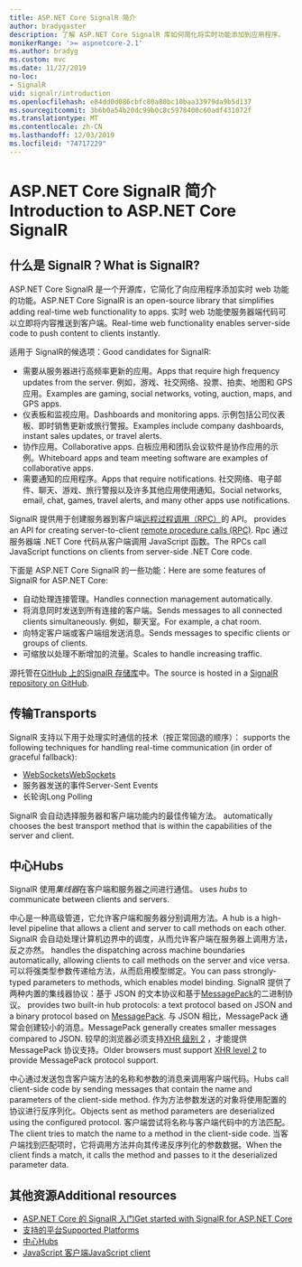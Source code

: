 ```yaml
---
title: ASP.NET Core SignalR 简介
author: bradygaster
description: 了解 ASP.NET Core SignalR 库如何简化将实时功能添加到应用程序。
monikerRange: '>= aspnetcore-2.1'
ms.author: bradyg
ms.custom: mvc
ms.date: 11/27/2019
no-loc:
- SignalR
uid: signalr/introduction
ms.openlocfilehash: e84dd0d086cbfc80a80bc10baa33979da9b5d137
ms.sourcegitcommit: 3b6b0a54b20dc99b0c8c5978400c60adf431072f
ms.translationtype: MT
ms.contentlocale: zh-CN
ms.lasthandoff: 12/03/2019
ms.locfileid: "74717229"
---
```

# <a name="introduction-to-aspnet-core-opno-locsignalr"></a><span data-ttu-id="4ed7c-103">ASP.NET Core SignalR 简介</span><span class="sxs-lookup"><span data-stu-id="4ed7c-103">Introduction to ASP.NET Core SignalR</span></span>

## <a name="what-is-opno-locsignalr"></a><span data-ttu-id="4ed7c-104">什么是 SignalR？</span><span class="sxs-lookup"><span data-stu-id="4ed7c-104">What is SignalR?</span></span>

<span data-ttu-id="4ed7c-105">ASP.NET Core SignalR 是一个开源库，它简化了向应用程序添加实时 web 功能的功能。</span><span class="sxs-lookup"><span data-stu-id="4ed7c-105">ASP.NET Core SignalR is an open-source library that simplifies adding real-time web functionality to apps.</span></span> <span data-ttu-id="4ed7c-106">实时 web 功能使服务器端代码可以立即将内容推送到客户端。</span><span class="sxs-lookup"><span data-stu-id="4ed7c-106">Real-time web functionality enables server-side code to push content to clients instantly.</span></span>

<span data-ttu-id="4ed7c-107">适用于 SignalR的候选项：</span><span class="sxs-lookup"><span data-stu-id="4ed7c-107">Good candidates for SignalR:</span></span>

* <span data-ttu-id="4ed7c-108">需要从服务器进行高频率更新的应用。</span><span class="sxs-lookup"><span data-stu-id="4ed7c-108">Apps that require high frequency updates from the server.</span></span> <span data-ttu-id="4ed7c-109">例如，游戏、社交网络、投票、拍卖、地图和 GPS 应用。</span><span class="sxs-lookup"><span data-stu-id="4ed7c-109">Examples are gaming, social networks, voting, auction, maps, and GPS apps.</span></span>
* <span data-ttu-id="4ed7c-110">仪表板和监视应用。</span><span class="sxs-lookup"><span data-stu-id="4ed7c-110">Dashboards and monitoring apps.</span></span> <span data-ttu-id="4ed7c-111">示例包括公司仪表板、即时销售更新或旅行警报。</span><span class="sxs-lookup"><span data-stu-id="4ed7c-111">Examples include company dashboards, instant sales updates, or travel alerts.</span></span>
* <span data-ttu-id="4ed7c-112">协作应用。</span><span class="sxs-lookup"><span data-stu-id="4ed7c-112">Collaborative apps.</span></span> <span data-ttu-id="4ed7c-113">白板应用和团队会议软件是协作应用的示例。</span><span class="sxs-lookup"><span data-stu-id="4ed7c-113">Whiteboard apps and team meeting software are examples of collaborative apps.</span></span>
* <span data-ttu-id="4ed7c-114">需要通知的应用程序。</span><span class="sxs-lookup"><span data-stu-id="4ed7c-114">Apps that require notifications.</span></span> <span data-ttu-id="4ed7c-115">社交网络、电子邮件、聊天、游戏、旅行警报以及许多其他应用使用通知。</span><span class="sxs-lookup"><span data-stu-id="4ed7c-115">Social networks, email, chat, games, travel alerts, and many other apps use notifications.</span></span>

SignalR<span data-ttu-id="4ed7c-116"> 提供用于创建服务器到客户端[远程过程调用（RPC）](https://wikipedia.org/wiki/Remote_procedure_call)的 API。</span><span class="sxs-lookup"><span data-stu-id="4ed7c-116"> provides an API for creating server-to-client [remote procedure calls (RPC)](https://wikipedia.org/wiki/Remote_procedure_call).</span></span> <span data-ttu-id="4ed7c-117">Rpc 通过服务器端 .NET Core 代码从客户端调用 JavaScript 函数。</span><span class="sxs-lookup"><span data-stu-id="4ed7c-117">The RPCs call JavaScript functions on clients from server-side .NET Core code.</span></span>

<span data-ttu-id="4ed7c-118">下面是 ASP.NET Core SignalR 的一些功能：</span><span class="sxs-lookup"><span data-stu-id="4ed7c-118">Here are some features of SignalR for ASP.NET Core:</span></span>

* <span data-ttu-id="4ed7c-119">自动处理连接管理。</span><span class="sxs-lookup"><span data-stu-id="4ed7c-119">Handles connection management automatically.</span></span>
* <span data-ttu-id="4ed7c-120">将消息同时发送到所有连接的客户端。</span><span class="sxs-lookup"><span data-stu-id="4ed7c-120">Sends messages to all connected clients simultaneously.</span></span> <span data-ttu-id="4ed7c-121">例如，聊天室。</span><span class="sxs-lookup"><span data-stu-id="4ed7c-121">For example, a chat room.</span></span>
* <span data-ttu-id="4ed7c-122">向特定客户端或客户端组发送消息。</span><span class="sxs-lookup"><span data-stu-id="4ed7c-122">Sends messages to specific clients or groups of clients.</span></span>
* <span data-ttu-id="4ed7c-123">可缩放以处理不断增加的流量。</span><span class="sxs-lookup"><span data-stu-id="4ed7c-123">Scales to handle increasing traffic.</span></span>

<span data-ttu-id="4ed7c-124">源托管在[GitHub 上的SignalR 存储库](https://github.com/aspnet/AspNetCore/tree/master/src/SignalR)中。</span><span class="sxs-lookup"><span data-stu-id="4ed7c-124">The source is hosted in a [SignalR repository on GitHub](https://github.com/aspnet/AspNetCore/tree/master/src/SignalR).</span></span>

## <a name="transports"></a><span data-ttu-id="4ed7c-125">传输</span><span class="sxs-lookup"><span data-stu-id="4ed7c-125">Transports</span></span>

SignalR<span data-ttu-id="4ed7c-126"> 支持以下用于处理实时通信的技术（按正常回退的顺序）：</span><span class="sxs-lookup"><span data-stu-id="4ed7c-126"> supports the following techniques for handling real-time communication (in order of graceful fallback):</span></span>

* [<span data-ttu-id="4ed7c-127">WebSockets</span><span class="sxs-lookup"><span data-stu-id="4ed7c-127">WebSockets</span></span>](https://tools.ietf.org/html/rfc7118)
* <span data-ttu-id="4ed7c-128">服务器发送的事件</span><span class="sxs-lookup"><span data-stu-id="4ed7c-128">Server-Sent Events</span></span>
* <span data-ttu-id="4ed7c-129">长轮询</span><span class="sxs-lookup"><span data-stu-id="4ed7c-129">Long Polling</span></span>

SignalR<span data-ttu-id="4ed7c-130"> 会自动选择服务器和客户端功能内的最佳传输方法。</span><span class="sxs-lookup"><span data-stu-id="4ed7c-130"> automatically chooses the best transport method that is within the capabilities of the server and client.</span></span>

## <a name="hubs"></a><span data-ttu-id="4ed7c-131">中心</span><span class="sxs-lookup"><span data-stu-id="4ed7c-131">Hubs</span></span>

SignalR<span data-ttu-id="4ed7c-132"> 使用*集线器*在客户端和服务器之间进行通信。</span><span class="sxs-lookup"><span data-stu-id="4ed7c-132"> uses *hubs* to communicate between clients and servers.</span></span>

<span data-ttu-id="4ed7c-133">中心是一种高级管道，它允许客户端和服务器分别调用方法。</span><span class="sxs-lookup"><span data-stu-id="4ed7c-133">A hub is a high-level pipeline that allows a client and server to call methods on each other.</span></span> SignalR<span data-ttu-id="4ed7c-134"> 会自动处理计算机边界中的调度，从而允许客户端在服务器上调用方法，反之亦然。</span><span class="sxs-lookup"><span data-stu-id="4ed7c-134"> handles the dispatching across machine boundaries automatically, allowing clients to call methods on the server and vice versa.</span></span> <span data-ttu-id="4ed7c-135">可以将强类型参数传递给方法，从而启用模型绑定。</span><span class="sxs-lookup"><span data-stu-id="4ed7c-135">You can pass strongly-typed parameters to methods, which enables model binding.</span></span> SignalR<span data-ttu-id="4ed7c-136"> 提供了两种内置的集线器协议：基于 JSON 的文本协议和基于[MessagePack](https://msgpack.org/)的二进制协议。</span><span class="sxs-lookup"><span data-stu-id="4ed7c-136"> provides two built-in hub protocols: a text protocol based on JSON and a binary protocol based on [MessagePack](https://msgpack.org/).</span></span>  <span data-ttu-id="4ed7c-137">与 JSON 相比，MessagePack 通常会创建较小的消息。</span><span class="sxs-lookup"><span data-stu-id="4ed7c-137">MessagePack generally creates smaller messages compared to JSON.</span></span> <span data-ttu-id="4ed7c-138">较早的浏览器必须支持[XHR 级别 2](https://caniuse.com/#feat=xhr2) ，才能提供 MessagePack 协议支持。</span><span class="sxs-lookup"><span data-stu-id="4ed7c-138">Older browsers must support [XHR level 2](https://caniuse.com/#feat=xhr2) to provide MessagePack protocol support.</span></span>

<span data-ttu-id="4ed7c-139">中心通过发送包含客户端方法的名称和参数的消息来调用客户端代码。</span><span class="sxs-lookup"><span data-stu-id="4ed7c-139">Hubs call client-side code by sending messages that contain the name and parameters of the client-side method.</span></span> <span data-ttu-id="4ed7c-140">作为方法参数发送的对象将使用配置的协议进行反序列化。</span><span class="sxs-lookup"><span data-stu-id="4ed7c-140">Objects sent as method parameters are deserialized using the configured protocol.</span></span> <span data-ttu-id="4ed7c-141">客户端尝试将名称与客户端代码中的方法匹配。</span><span class="sxs-lookup"><span data-stu-id="4ed7c-141">The client tries to match the name to a method in the client-side code.</span></span> <span data-ttu-id="4ed7c-142">当客户端找到匹配项时，它将调用方法并向其传递反序列化的参数数据。</span><span class="sxs-lookup"><span data-stu-id="4ed7c-142">When the client finds a match, it calls the method and passes to it the deserialized parameter data.</span></span>

## <a name="additional-resources"></a><span data-ttu-id="4ed7c-143">其他资源</span><span class="sxs-lookup"><span data-stu-id="4ed7c-143">Additional resources</span></span>

* <span data-ttu-id="4ed7c-144">[ASP.NET Core 的 SignalR 入门](xref:tutorials/signalr)</span><span class="sxs-lookup"><span data-stu-id="4ed7c-144">[Get started with SignalR for ASP.NET Core](xref:tutorials/signalr)</span></span>
* [<span data-ttu-id="4ed7c-145">支持的平台</span><span class="sxs-lookup"><span data-stu-id="4ed7c-145">Supported Platforms</span></span>](xref:signalr/supported-platforms)
* [<span data-ttu-id="4ed7c-146">中心</span><span class="sxs-lookup"><span data-stu-id="4ed7c-146">Hubs</span></span>](xref:signalr/hubs)
* [<span data-ttu-id="4ed7c-147">JavaScript 客户端</span><span class="sxs-lookup"><span data-stu-id="4ed7c-147">JavaScript client</span></span>](xref:signalr/javascript-client)
